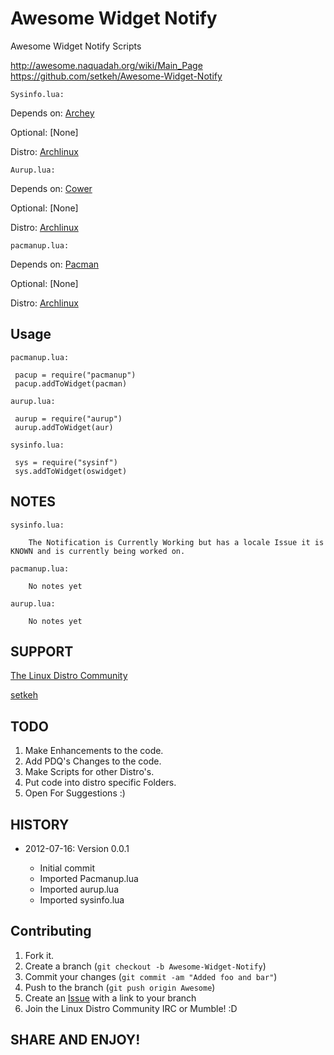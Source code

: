 Awesome Widget Notify
=====================

Awesome Widget Notify Scripts

http://awesome.naquadah.org/wiki/Main_Page
https://github.com/setkeh/Awesome-Widget-Notify

`Sysinfo.lua:`

Depends on: [Archey][1]

Optional: [None]

Distro: [Archlinux][4]

`Aurup.lua:`

Depends on: [Cower][2]

Optional: [None]

Distro: [Archlinux][4]

`pacmanup.lua:`

Depends on: [Pacman][4]

Optional: [None]

Distro: [Archlinux][4]

Usage
-----

`pacmanup.lua:`

     pacup = require("pacmanup")
     pacup.addToWidget(pacman)

`aurup.lua:`

     aurup = require("aurup")
     aurup.addToWidget(aur)

`sysinfo.lua:`

     sys = require("sysinf")
     sys.addToWidget(oswidget)

NOTES
-----
`sysinfo.lua:`
       
        The Notification is Currently Working but has a locale Issue it is KNOWN and is currently being worked on.

`pacmanup.lua:`
       
        No notes yet

`aurup.lua:`
       
        No notes yet

SUPPORT
-------

[The Linux Distro Community][5]

[setkeh][6]

TODO
----

1. Make Enhancements to the code.
2. Add PDQ's Changes to the code.
3. Make Scripts for other Distro's.
4. Put code into distro specific Folders.
5. Open For Suggestions :)

HISTORY
-------

* 2012-07-16: Version 0.0.1
      
   - Initial commit
   - Imported Pacmanup.lua
   - Imported aurup.lua
   - Imported sysinfo.lua
   
Contributing
------------

1. Fork it.
2. Create a branch (`git checkout -b Awesome-Widget-Notify`)
3. Commit your changes (`git commit -am "Added foo and bar"`)
4. Push to the branch (`git push origin Awesome`)
5. Create an [Issue][6] with a link to your branch
6. Join the Linux Distro Community IRC or Mumble! :D

SHARE AND ENJOY!
----------------

[1]: http://aur.archlinux.org/packages.php?ID=40420&detail=1
[2]: http://aur.archlinux.org/packages.php?ID=44921
[3]: https://wiki.archlinux.org/index.php/Mpd
[4]: http://archlinux.org
[5]: http://www.linuxdistrocommunity.com
[6]: https://github.com/setkeh/Awesome/issues
